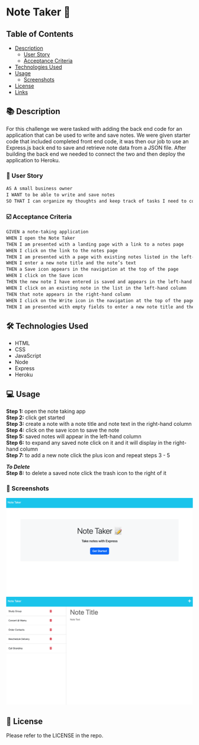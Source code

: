 # Note Taker 📝

## Table of Contents

- [Description](#📚-description)
    - [User Story](#👤-user-story)
    - [Acceptance Criteria](#☑️-acceptance-criteria)
- [Technologies Used](#🛠️-technologies-used)
- [Usage](#💻-usage)
    - [Screenshots](#📸-screenshot)
- [License](#📃-license)
- [Links](#🔗-links)

## 📚 Description 

For this challenge we were tasked with adding the back end code for an application that can be used to write and save notes. We were given starter code that included completed front end code, it was then our job to use an Express.js back end to save and retrieve note data from a JSON file. After building the back end we needed to connect the two and then deploy the application to Heroku.


### 👤 User Story

```md
AS A small business owner
I WANT to be able to write and save notes
SO THAT I can organize my thoughts and keep track of tasks I need to complete
```

### ☑️ Acceptance Criteria

```md
GIVEN a note-taking application
WHEN I open the Note Taker
THEN I am presented with a landing page with a link to a notes page
WHEN I click on the link to the notes page
THEN I am presented with a page with existing notes listed in the left-hand column, plus empty fields to enter a new note title and the note’s text in the right-hand column
WHEN I enter a new note title and the note’s text
THEN a Save icon appears in the navigation at the top of the page
WHEN I click on the Save icon
THEN the new note I have entered is saved and appears in the left-hand column with the other existing notes
WHEN I click on an existing note in the list in the left-hand column
THEN that note appears in the right-hand column
WHEN I click on the Write icon in the navigation at the top of the page
THEN I am presented with empty fields to enter a new note title and the note’s text in the right-hand column
```

## 🛠️ Technologies Used

<ul>
<li>HTML
<li>CSS
<li>JavaScript
<li>Node 
<li>Express
<li>Heroku
</ul>


## 💻 Usage

**Step 1:** open the note taking app  
**Step 2:** click get started  
**Step 3:** create a note with a note title and note text in the right-hand column  
**Step 4:** click on the save icon to save the note  
**Step 5:** saved notes will appear in the left-hand column  
**Step 6:** to expand any saved note click on it and it will display in the right-hand column  
**Step 7:** to add a new note click the plus icon and repeat steps 3 - 5  

***To Delete***  
**Step 8:** to delete a saved note click the trash icon to the right of it  

### 📸 Screenshots

![screenshot of homepage](./public/assets/images/homepage.png)
![screenshot of notes page](./public/assets/images/notespage.png)


## 📃 License

Please refer to the LICENSE in the repo.

<!--
## 🔗 Links

Deployed Application:
-->